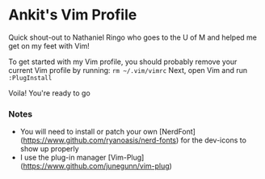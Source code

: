 # Ankit's Vim Profile
Quick shout-out to Nathaniel Ringo who goes to the U of M and helped me get on my feet with Vim!

To get started with my Vim profile, you should probably remove your current Vim profile by running:
`rm ~/.vim/vimrc`
Next, open Vim and run `:PlugInstall`

Voila! You're ready to go

### Notes
* You will need to install or patch your own [NerdFont] (https://www.github.com/ryanoasis/nerd-fonts) for the dev-icons to show up properly
* I use the plug-in manager [Vim-Plug] (https://www.github.com/junegunn/vim-plug)
